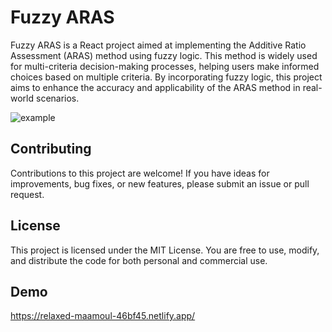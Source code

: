 # Fuzzy ARAS

Fuzzy ARAS is a React project aimed at implementing the Additive Ratio Assessment (ARAS) method using fuzzy logic. This method is widely used for multi-criteria decision-making processes, helping users make informed choices based on multiple criteria. By incorporating fuzzy logic, this project aims to enhance the accuracy and applicability of the ARAS method in real-world scenarios.

![example](https://github.com/serhiidankovych/fuzzy-aras/assets/90717067/374c9dbc-6a1f-4c5c-abb3-46df9e8cd984)


## Contributing

Contributions to this project are welcome! If you have ideas for improvements, bug fixes, or new features, please submit an issue or pull request.

## License

This project is licensed under the MIT License. You are free to use, modify, and distribute the code for both personal and commercial use.

## Demo
https://relaxed-maamoul-46bf45.netlify.app/
